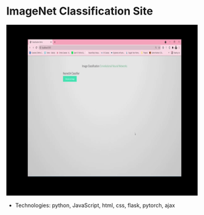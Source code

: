 # ImageNet Classification Site

<img src="imgs/sample.gif" width="600" height="450">

* Technologies: python, JavaScript, html, css, flask, pytorch, ajax